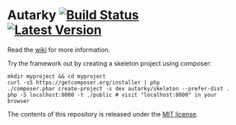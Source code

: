 # Autarky [![Build Status](https://travis-ci.org/autarky/framework.png?branch=master)](https://travis-ci.org/autarky/framework) [![Latest Version](http://img.shields.io/github/tag/autarky/framework.svg)](https://github.com/autarky/framework/releases)

Read the [wiki](https://github.com/autarky/framework/wiki) for more information.

Try the framework out by creating a skeleton project using composer:

```
mkdir myproject && cd myproject
curl -sS https://getcomposer.org/installer | php
./composer.phar create-project -s dev autarky/skeleton --prefer-dist .
php -S localhost:8000 -t ./public # visit "localhost:8000" in your browser
```

The contents of this repository is released under the [MIT license](http://opensource.org/licenses/MIT).
